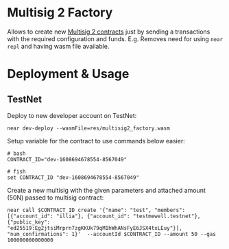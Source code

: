 # Multisig 2 Factory

Allows to create new [Multisig 2 contracts](../multisig2) just by sending a transactions with the required configuration and funds.
E.g. Removes need for using `near repl` and having wasm file available.

# Deployment & Usage

## TestNet

Deploy to new developer account on TestNet:

```
near dev-deploy --wasmFile=res/multisig2_factory.wasm
```

Setup variable for the contract to use commands below easier:

```
# bash
CONTRACT_ID="dev-1608694678554-8567049"

# fish
set CONTRACT_ID "dev-1608694678554-8567049"
```

Create a new multisig with the given parameters and attached amount (50N) passed to multisig contract:

```
near call $CONTRACT_ID create '{"name": "test", "members": [{"account_id": "illia"}, {"account_id": "testmewell.testnet"}, {"public_key": "ed25519:Eg2jtsiMrprn7zgKKUk79qM1hWhANsFyE6JSX4txLEuy"}], "num_confirmations": 1}'  --accountId $CONTRACT_ID --amount 50 --gas 100000000000000
```
